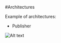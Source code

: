 #Architectures

Example of architectures:

* Publisher

![Alt text](https://raw.github.com/joanmiespada/architectures/master/publisher-solution.svg?sanitize=true)

